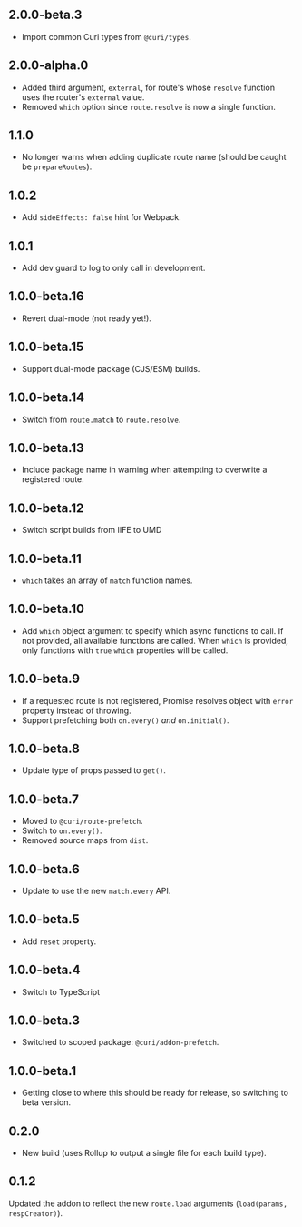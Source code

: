 ## 2.0.0-beta.3

* Import common Curi types from `@curi/types`.

## 2.0.0-alpha.0

* Added third argument, `external`, for route's whose `resolve` function uses the router's `external` value.
* Removed `which` option since `route.resolve` is now a single function.

## 1.1.0

* No longer warns when adding duplicate route name (should be caught be `prepareRoutes`).

## 1.0.2

* Add `sideEffects: false` hint for Webpack.

## 1.0.1

* Add dev guard to log to only call in development.

## 1.0.0-beta.16

* Revert dual-mode (not ready yet!).

## 1.0.0-beta.15

- Support dual-mode package (CJS/ESM) builds.

## 1.0.0-beta.14

- Switch from `route.match` to `route.resolve`.

## 1.0.0-beta.13

- Include package name in warning when attempting to overwrite a registered route.

## 1.0.0-beta.12

- Switch script builds from IIFE to UMD

## 1.0.0-beta.11

- `which` takes an array of `match` function names.

## 1.0.0-beta.10

- Add `which` object argument to specify which async functions to call. If not provided, all available functions are called. When `which` is provided, only functions with `true` `which` properties will be called.

## 1.0.0-beta.9

- If a requested route is not registered, Promise resolves object with `error` property instead
  of throwing.
- Support prefetching both `on.every()` _and_ `on.initial()`.

## 1.0.0-beta.8

- Update type of props passed to `get()`.

## 1.0.0-beta.7

- Moved to `@curi/route-prefetch`.
- Switch to `on.every()`.
- Removed source maps from `dist`.

## 1.0.0-beta.6

- Update to use the new `match.every` API.

## 1.0.0-beta.5

- Add `reset` property.

## 1.0.0-beta.4

- Switch to TypeScript

## 1.0.0-beta.3

- Switched to scoped package: `@curi/addon-prefetch`.

## 1.0.0-beta.1

- Getting close to where this should be ready for release, so switching to beta version.

## 0.2.0

- New build (uses Rollup to output a single file for each build type).

## 0.1.2

Updated the addon to reflect the new `route.load` arguments (`load(params, respCreator)`).
